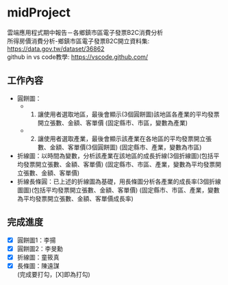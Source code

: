 # midProject
雲端應用程式期中報告－各鄉鎮市區電子發票B2C消費分析  
所得房價消費分析-鄉鎮市區電子發票B2C開立資料集: https://data.gov.tw/dataset/36862  
github in vs code教學: https://vscode.github.com/  

## 工作內容
* 圓餅圖：
  * 1. 讓使用者選取地區，最後會顯示(3個圓餅圖)該地區各產業的平均發票開立張數、金額、客單價 (固定縣市、市區，變數為產業)
  * 2. 讓使用者選取產業，最後會顯示該產業在各地區的平均發票開立張數、金額、客單價(3個圓餅圖) (固定縣市、產業，變數為市區)
* 折線圖：以時間為變數，分析該產業在該地區的成長折線(3個折線圖)(包括平均發票開立張數、金額、客單價) (固定縣市、市區、產業，變數為平均發票開立張數、金額、客單價)
* 折線長條圓：已上述的折線圖為基礎，用長條圖分析各產業的成長率(3個折線圖圖)(包括平均發票開立張數、金額、客單價) (固定縣市、市區、產業，變數為平均發票開立張數、金額、客單價成長率)

## 完成進度
- [X] 圓餅圖1：李揚
- [X] 圓餅圖2：李旻勳
- [X] 折線圖：童筱真
- [X] 長條圖：陳遠謀  
(完成要打勾，[X]即為打勾)
